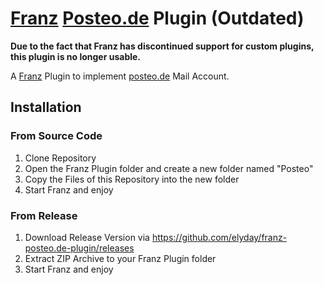 # [Franz](http://meetfranz.com/) [Posteo.de](https://posteo.de) Plugin (Outdated)
**Due to the fact that Franz has discontinued support for custom plugins, this plugin is no longer usable.**

A [Franz](http://meetfranz.com/) Plugin to implement [posteo.de](https://posteo.de) Mail Account.

## Installation
### From Source Code
1. Clone Repository
2. Open the Franz Plugin folder and create a new folder named "Posteo"
3. Copy the Files of this Repository into the new folder
4. Start Franz and enjoy

### From Release
1. Download Release Version via https://github.com/elyday/franz-posteo.de-plugin/releases
2. Extract ZIP Archive to your Franz Plugin folder
3. Start Franz and enjoy

